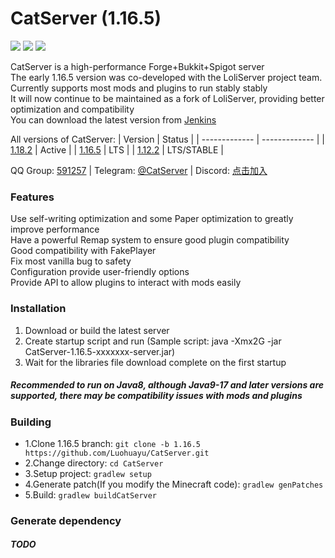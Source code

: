 # CatServer (1.16.5)
![](https://img.shields.io/badge/Minecraft-1.16.5-brightgreen.svg?colorB=469C00)
![](https://img.shields.io/badge/Forge-36.2.33-brightgreen.svg?colorB=469C00)
![](https://img.shields.io/badge/Spigot-1.16.5-brightgreen.svg?colorB=469C00)

CatServer is a high-performance Forge+Bukkit+Spigot server<br>
The early 1.16.5 version was co-developed with the LoliServer project team. Currently supports most mods and plugins to run stably stably<br>
It will now continue to be maintained as a fork of LoliServer, providing better optimization and compatibility<br>
You can download the latest version from [Jenkins](https://jenkins.rbqcloud.cn:30011/job/CatServer-1.16.5/lastSuccessfulBuild/)<br>

All versions of CatServer:
|    Version    |    Status     |
| ------------- | ------------- |
| [1.18.2](https://github.com/Luohuayu/CatServer/tree/1.18.2)  |  Active      |
| [1.16.5](https://github.com/Luohuayu/CatServer/tree/1.16.5)  |  LTS         |
| [1.12.2](https://github.com/Luohuayu/CatServer/tree/1.12.2)  |  LTS/STABLE  |

QQ Group: [591257](https://jq.qq.com/?_wv=1027&k=5B5aKkW) | Telegram: [@CatServer](https://t.me/CatServer) | Discord: [点击加入](https://discord.gg/wvBJN4d)

### Features
Use self-writing optimization and some Paper optimization to greatly improve performance<br>
Have a powerful Remap system to ensure good plugin compatibility<br>
Good compatibility with FakePlayer<br>
Fix most vanilla bug to safety<br>
Configuration provide user-friendly options<br>
Provide API to allow plugins to interact with mods easily<br>

### Installation
1. Download or build the latest server
2. Create startup script and run (Sample script: java -Xmx2G -jar CatServer-1.16.5-xxxxxxx-server.jar)
3. Wait for the libraries file download complete on the first startup

##### Recommended to run on Java8, although Java9-17 and later versions are supported, there may be compatibility issues with mods and plugins

### Building
- 1.Clone 1.16.5 branch: `git clone -b 1.16.5 https://github.com/Luohuayu/CatServer.git`
- 2.Change directory: `cd CatServer`
- 3.Setup project: `gradlew setup`
- 4.Generate patch(If you modify the Minecraft code): `gradlew genPatches`
- 5.Build: `gradlew buildCatServer`

### Generate dependency
##### TODO
